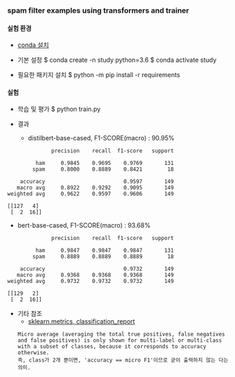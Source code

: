 ### spam filter examples using transformers and trainer

#### 실험 환경

- [conda 설치](https://docs.anaconda.com/anaconda/install/mac-os/#using-the-command-line-install)

- 기본 설정
$ conda create -n study python=3.6
$ conda activate study

- 필요한 패키지 설치 
$ python -m pip install -r requirements

#### 실험

- 학습 및 평가
$ python train.py

- 결과
  - distilbert-base-cased, F1-SCORE(macro) : 90.95%
```
              precision    recall  f1-score   support

         ham     0.9845    0.9695    0.9769       131
        spam     0.8000    0.8889    0.8421        18

    accuracy                         0.9597       149
   macro avg     0.8922    0.9292    0.9095       149
weighted avg     0.9622    0.9597    0.9606       149

[[127   4]
 [  2  16]]

```
  - bert-base-cased, F1-SCORE(macro) : 93.68%
```
              precision    recall  f1-score   support

         ham     0.9847    0.9847    0.9847       131
        spam     0.8889    0.8889    0.8889        18

    accuracy                         0.9732       149
   macro avg     0.9368    0.9368    0.9368       149
weighted avg     0.9732    0.9732    0.9732       149

[[129   2]
 [  2  16]]
```

- 기타 참조
  - [sklearn.metrics, classification_report](https://scikit-learn.org/stable/modules/generated/sklearn.metrics.classification_report.html)
  ```
  Micro average (averaging the total true positives, false negatives and false positives) is only shown for multi-label or multi-class with a subset of classes, because it corresponds to accuracy otherwise.
  즉, class가 2개 뿐이면, 'accuracy == micro F1'이므로 굳이 출력하지 않는 다는 의미.
  ```
